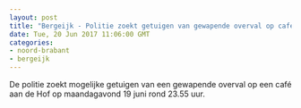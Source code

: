 ```yaml
---
layout: post
title: "Bergeijk - Politie zoekt getuigen van gewapende overval op café"
date: Tue, 20 Jun 2017 11:06:00 GMT
categories: 
- noord-brabant 
- bergeijk 
---
```


De politie zoekt mogelijke getuigen van een gewapende overval op een café aan de Hof op maandagavond 19 juni rond 23.55 uur.
